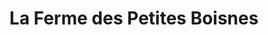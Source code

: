 ---
title: "La Ferme des Petites Boisnes"
url: /couhe/la-ferme-des-petites-boisnes/
shop: boucherie
---